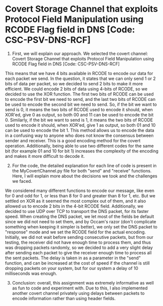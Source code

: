 # Covert Storage Channel that exploits Protocol Field Manipulation using RCODE Flag field in DNS [Code: CSC-PSV-DNS-RCF]


1) First, we will explain our approach. We selected the covert channel: Covert Storage Channel that exploits Protocol Field Manipulation using RCODE Flag field in DNS [Code: CSC-PSV-DNS-RCF]
            
This means that we have 4 bits available in RCODE to encode our data for each packet we send.
In the question, it states that we can only send 1 or 2 bits of data per packet, so we decided to send 2 bits to make it more efficient.
We could encode 2 bits of data using 4-bits of RCODE, so we decided to use the XOR function. The first two bits of RCODE can be used to encode the first bit we need to send, and the last two bits of RCODE can be used to encode the second bit we need to send.
So, if the bit we want to send is 0, it means the two bits of RCODE used to encode it should, when XOR'ed, give 0 as output, so both 00 and 11 can be used to encode the bit 0.
Similarly, if the bit we want to send is 1, it means the two bits of RCODE used to encode it should, when XOR'ed, give 1 as output, so both 01 and 10 can be used to encode the bit 1.
This method allows us to encode the data in a confusing way to anyone who does not know the consensus between sender and receiver. This is a good encoding method for the covert operation.
Additionally, being able to use two different codes for the same bit (for example 01 and 10 for bit 1) increases the complexity of the encoding and makes it more difficult to decode it.






2) For the code, the detailed explanation for each line of code is present in the MyCovertChannel.py file for both "send" and "receive" functions. Here, I will explain more about the decisions we took and the challenges we faced.

We considered many different functions to encode our message, like even for 0 and odd for 1, or less than 8 for 0 and greater than 8 for 1, etc. But we settled on XOR as it seemed the most complex out of them, and it also allowed us to encode 2 bits in the 4-bit RCODE field.
Additionally, we decided to use UDP over TCP to transport the DNS packet, for its faster speed.
When creating the DNS packet, we let most of the fields be default since we did not need to set them, and by Occam's razor (don't complicate something when keeping it simpler is better), we only set the DNS packet to "response" mode and we set the RCODE field for the actual encoding.
Initially, we did not wait before sending consecutive packets, but from our testing, the receiver did not have enough time to process them, and thus was dropping packets randomly, so we decided to add a very slight delay after sending each packet to give the receiver enough time to process all the sent packets. The delay is taken in as a parameter in the "send" function, and can be increased at the cost of speed if the channel is still dropping packets on your system, but for our system a delay of 10 milliseconds was enough.





3) Conclusion: overall, this assignment was extremely informative as well as fun to code and experiment with. Due to this, I also implemented another covert channel privately using delays between packets to encode information rather than using header fields.